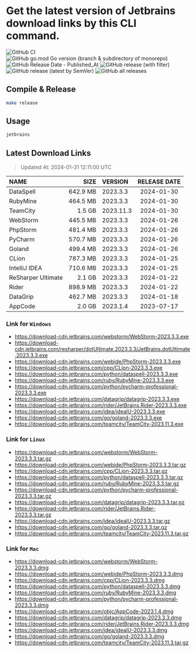 # Get the latest version of Jetbrains download links by this CLI command.

![GitHub CI](https://github.com/designinlife/jetbrains/actions/workflows/ci.yml/badge.svg)
![GitHub go.mod Go version (branch & subdirectory of monorepo)](https://img.shields.io/github/go-mod/go-version/designinlife/jetbrains/master)
![GitHub Release Date - Published_At](https://img.shields.io/github/release-date/designinlife/jetbrains)
![GitHub release (with filter)](https://img.shields.io/github/v/release/designinlife/jetbrains)
![GitHub release (latest by SemVer)](https://img.shields.io/github/downloads/designinlife/jetbrains/v1.1.10/total)
![GitHub all releases](https://img.shields.io/github/downloads/designinlife/jetbrains/total)

## Compile & Release

```bash
make release
```

## Usage

```bash
jetbrains
```

## Latest Download Links

> Updated At: 2024-01-31 12:11:00 UTC

| NAME | SIZE | VERSION | RELEASE DATE |
| :-- | --: | :-- | :--: |
| DataSpell | 642.9 MB | 2023.3.3 | 2024-01-30 |
| RubyMine | 464.5 MB | 2023.3.3 | 2024-01-30 |
| TeamCity | 1.5 GB | 2023.11.3 | 2024-01-30 |
| WebStorm | 445.5 MB | 2023.3.3 | 2024-01-26 |
| PhpStorm | 481.4 MB | 2023.3.3 | 2024-01-26 |
| PyCharm | 570.7 MB | 2023.3.3 | 2024-01-26 |
| Goland | 499.4 MB | 2023.3.3 | 2024-01-26 |
| CLion | 787.3 MB | 2023.3.3 | 2024-01-25 |
| IntelliJ IDEA | 710.6 MB | 2023.3.3 | 2024-01-25 |
| ReSharper Ultimate | 2.1 GB | 2023.3.3 | 2024-01-22 |
| Rider | 898.9 MB | 2023.3.3 | 2024-01-22 |
| DataGrip | 462.7 MB | 2023.3.3 | 2024-01-18 |
| AppCode | 2.0 GB | 2023.1.4 | 2023-07-17 |

### Link for `Windows`

* <https://download-cdn.jetbrains.com/webstorm/WebStorm-2023.3.3.exe>
* <https://download-cdn.jetbrains.com/resharper/dotUltimate.2023.3.3/JetBrains.dotUltimate.2023.3.3.exe>
* <https://download-cdn.jetbrains.com/webide/PhpStorm-2023.3.3.exe>
* <https://download-cdn.jetbrains.com/cpp/CLion-2023.3.3.exe>
* <https://download-cdn.jetbrains.com/python/dataspell-2023.3.3.exe>
* <https://download-cdn.jetbrains.com/ruby/RubyMine-2023.3.3.exe>
* <https://download-cdn.jetbrains.com/python/pycharm-professional-2023.3.3.exe>
* <https://download-cdn.jetbrains.com/datagrip/datagrip-2023.3.3.exe>
* <https://download-cdn.jetbrains.com/rider/JetBrains.Rider-2023.3.3.exe>
* <https://download-cdn.jetbrains.com/idea/ideaIU-2023.3.3.exe>
* <https://download-cdn.jetbrains.com/go/goland-2023.3.3.exe>
* <https://download-cdn.jetbrains.com/teamcity/TeamCity-2023.11.3.exe>

### Link for `Linux`

* <https://download-cdn.jetbrains.com/webstorm/WebStorm-2023.3.3.tar.gz>
* <https://download-cdn.jetbrains.com/webide/PhpStorm-2023.3.3.tar.gz>
* <https://download-cdn.jetbrains.com/cpp/CLion-2023.3.3.tar.gz>
* <https://download-cdn.jetbrains.com/python/dataspell-2023.3.3.tar.gz>
* <https://download-cdn.jetbrains.com/ruby/RubyMine-2023.3.3.tar.gz>
* <https://download-cdn.jetbrains.com/python/pycharm-professional-2023.3.3.tar.gz>
* <https://download-cdn.jetbrains.com/datagrip/datagrip-2023.3.3.tar.gz>
* <https://download-cdn.jetbrains.com/rider/JetBrains.Rider-2023.3.3.tar.gz>
* <https://download-cdn.jetbrains.com/idea/ideaIU-2023.3.3.tar.gz>
* <https://download-cdn.jetbrains.com/go/goland-2023.3.3.tar.gz>
* <https://download-cdn.jetbrains.com/teamcity/TeamCity-2023.11.3.tar.gz>

### Link for `Mac`

* <https://download-cdn.jetbrains.com/webstorm/WebStorm-2023.3.3.dmg>
* <https://download-cdn.jetbrains.com/webide/PhpStorm-2023.3.3.dmg>
* <https://download-cdn.jetbrains.com/cpp/CLion-2023.3.3.dmg>
* <https://download-cdn.jetbrains.com/python/dataspell-2023.3.3.dmg>
* <https://download-cdn.jetbrains.com/ruby/RubyMine-2023.3.3.dmg>
* <https://download-cdn.jetbrains.com/python/pycharm-professional-2023.3.3.dmg>
* <https://download-cdn.jetbrains.com/objc/AppCode-2023.1.4.dmg>
* <https://download-cdn.jetbrains.com/datagrip/datagrip-2023.3.3.dmg>
* <https://download-cdn.jetbrains.com/rider/JetBrains.Rider-2023.3.3.dmg>
* <https://download-cdn.jetbrains.com/idea/ideaIU-2023.3.3.dmg>
* <https://download-cdn.jetbrains.com/go/goland-2023.3.3.dmg>
* <https://download-cdn.jetbrains.com/teamcity/TeamCity-2023.11.3.tar.gz>
